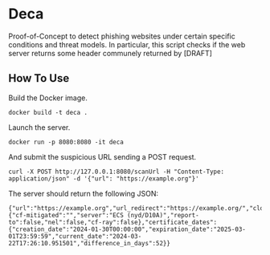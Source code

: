 # Deca

Proof-of-Concept to detect phishing websites under certain specific conditions and threat models. In particular, this script checks if the web server returns some header communely returned by [DRAFT]

## How To Use

Build the Docker image.

```
docker build -t deca .
```

Launch the server.

```
docker run -p 8080:8080 -it deca
```

And submit the suspicious URL sending a POST request.

```
curl -X POST http://127.0.0.1:8080/scanUrl -H "Content-Type: application/json" -d '{"url": "https://example.org"}'
```

The server should return the following JSON:

```
{"url":"https://example.org","url_redirect":"https://example.org/","cloudflare_headers":{"cf-mitigated":"","server":"ECS (nyd/D10A)","report-to":false,"nel":false,"cf-ray":false},"certificate_dates":{"creation_date":"2024-01-30T00:00:00","expiration_date":"2025-03-01T23:59:59","current_date":"2024-03-22T17:26:10.951501","difference_in_days":52}}
```

